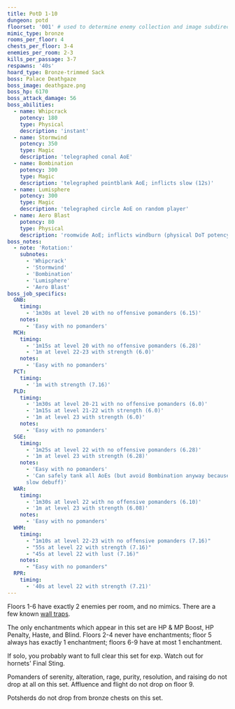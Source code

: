 ```yaml
---
title: PotD 1-10
dungeon: potd
floorset: '001' # used to determine enemy collection and image subdirectory
mimic_type: bronze
rooms_per_floor: 4
chests_per_floor: 3-4
enemies_per_room: 2-3
kills_per_passage: 3-7
respawns: '40s'
hoard_type: Bronze-trimmed Sack
boss: Palace Deathgaze
boss_image: deathgaze.png
boss_hp: 6170
boss_attack_damage: 56
boss_abilities:
  - name: Whipcrack
    potency: 180
    type: Physical
    description: 'instant'
  - name: Stormwind
    potency: 350
    type: Magic
    description: 'telegraphed conal AoE'
  - name: Bombination
    potency: 300
    type: Magic
    description: 'telegraphed pointblank AoE; inflicts slow (12s)'
  - name: Lumisphere
    potency: 300
    type: Magic
    description: 'telegraphed circle AoE on random player'
  - name: Aero Blast
    potency: 80
    type: Physical
    description: 'roomwide AoE; inflicts windburn (physical DoT potency 50, 15s)'
boss_notes:
  - note: 'Rotation:'
    subnotes:
      - 'Whipcrack'
      - 'Stormwind'
      - 'Bombination'
      - 'Lumisphere'
      - 'Aero Blast'
boss_job_specifics:
  GNB:
    timing:
      - '1m30s at level 20 with no offensive pomanders (6.15)'
    notes:
      - 'Easy with no pomanders'
  MCH:
    timing:
      - '1m15s at level 20 with no offensive pomanders (6.28)'
      - '1m at level 22-23 with strength (6.0)'
    notes:
      - 'Easy with no pomanders'
  PCT:
    timing:
      - '1m with strength (7.16)'
  PLD:
    timing:
      - '1m30s at level 20-21 with no offensive pomanders (6.0)'
      - '1m15s at level 21-22 with strength (6.0)'
      - '1m at level 23 with strength (6.0)'
    notes:
      - 'Easy with no pomanders'
  SGE:
    timing:
      - '1m25s at level 22 with no offensive pomanders (6.28)'
      - '1m at level 23 with strength (6.28)'
    notes:
      - 'Easy with no pomanders'
      - 'Can safely tank all AoEs (but avoid Bombination anyway because of the
      slow debuff)'
  WAR:
    timing:
      - '1m30s at level 22 with no offensive pomanders (6.10)'
      - '1m at level 23 with strength (6.08)'
    notes:
      - 'Easy with no pomanders'
  WHM:
    timing:
      - "1m10s at level 22-23 with no offensive pomanders (7.16)"
      - "55s at level 22 with strength (7.16)"
      - "45s at level 22 with lust (7.16)"
    notes:
      - "Easy with no pomanders"
  RPR:
    timing:
      - '40s at level 22 with strength (7.21)'
---
```


Floors 1-6 have exactly 2 enemies per room, and no mimics. There are a few
known [wall traps](/pages/wall_traps.html#potd-1-9).

The only enchantments which appear in this set are HP & MP Boost, HP Penalty,
Haste, and Blind. Floors 2-4 never have enchantments; floor 5 always has
exactly 1 enchantment; floors 6-9 have at most 1 enchantment.

If solo, you probably want to full clear this set for exp. Watch out for
hornets' Final Sting.

Pomanders of serenity, alteration, rage, purity, resolution, and raising do not
drop at all on this set. Affluence and flight do not drop on floor 9.

Potsherds do not drop from bronze chests on this set.
